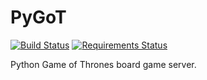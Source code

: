 # PyGoT
[![Build Status](https://img.shields.io/travis/buhanec/pygot/master.svg?style=flat-square&label=Travis%20Build)](https://travis-ci.org/buhanec/pygot)
[![Requirements Status](https://img.shields.io/requires/github/buhanec/pygot?style=flat-square)](https://requires.io/github/buhanec/pygot/requirements/)
<!--
[![Supported Python Version](https://img.shields.io/pypi/pyversions/pygot.svg?style=flat-square)](https://pypi.org/project/pygot/)
[![License](https://img.shields.io/pypi/l/pygot.svg?style=flat-square)](https://pypi.org/project/pygot/)
-->

Python Game of Thrones board game server.
